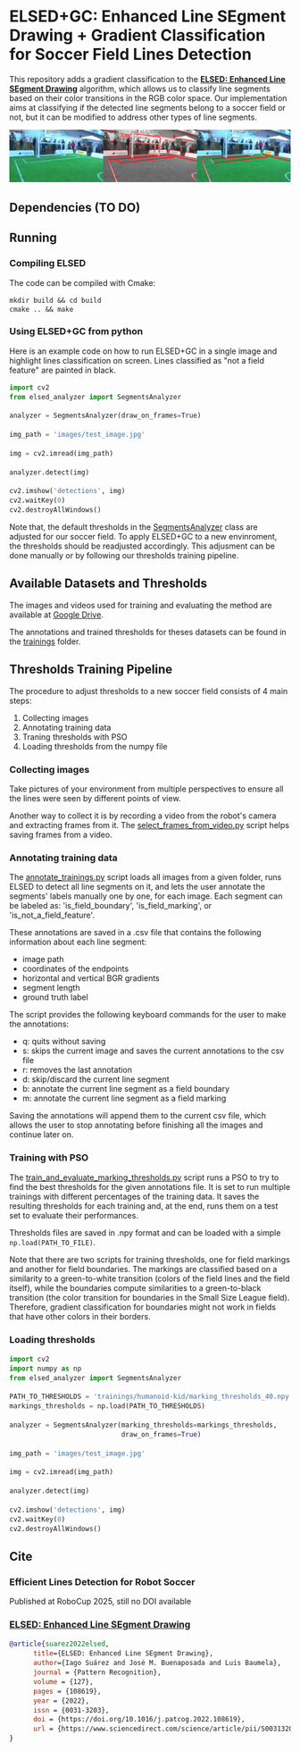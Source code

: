 # ELSED+GC: Enhanced Line SEgment Drawing + Gradient Classification for Soccer Field Lines Detection

This repository adds a gradient classification to the [**ELSED: Enhanced Line SEgment Drawing**](https://doi.org/10.1016/j.patcog.2022.108619) algorithm, which allows us to classify line segments based on their color transitions in the RGB color space. Our implementation aims at classifying if the detected line segments belong to a soccer field or not, but it can be modified to address other types of line segments.

![Result example image](images/result.png)

## Dependencies (TO DO)

## Running

### Compiling ELSED

The code can be compiled with Cmake:

```shell script
mkdir build && cd build
cmake .. && make
```


### Using ELSED+GC from python

Here is an example code on how to run ELSED+GC in a single image and highlight lines classification on screen. Lines classified as "not a field feature" are painted in black.

```python
import cv2
from elsed_analyzer import SegmentsAnalyzer

analyzer = SegmentsAnalyzer(draw_on_frames=True)

img_path = 'images/test_image.jpg'

img = cv2.imread(img_path)

analyzer.detect(img)

cv2.imshow('detections', img)
cv2.waitKey(0)
cv2.destroyAllWindows()
```

Note that, the default thresholds in the [SegmentsAnalyzer](https://github.com/jgocm/ELSED-SSL/blob/7ad8fd7f30dbffbc468e7423627862db6ea3e17d/elsed_analyzer.py#L9) class are adjusted for our soccer field. To apply ELSED+GC to a new envinroment, the thresholds should be readjusted accordingly. This adjusment can be done manually or by following our thresholds training pipeline.

## Available Datasets and Thresholds
The images and videos used for training and evaluating the method are available at [Google Drive](https://drive.google.com/drive/folders/1ntPPIz5eqTj6AFR60xy9qQ4e3coMJeiv?usp=sharing). 

The annotations and trained thresholds for theses datasets can be found in the [trainings](https://github.com/jgocm/ELSED-SSL/tree/b7d4ce0e03af625812a095833a1403e2bbf5e0e6/trainings) folder.

## Thresholds Training Pipeline
The procedure to adjust thresholds to a new soccer field consists of 4 main steps:
1. Collecting images
2. Annotating training data
3. Traning thresholds with PSO
4. Loading thresholds from the numpy file

### Collecting images
Take pictures of your environment from multiple perspectives to ensure all the lines were seen by different points of view.

Another way to collect it is by recording a video from the robot's camera and extracting frames from it. The [select_frames_from_video.py](https://github.com/jgocm/ELSED-SSL/blob/62eccad56d3c2046fa6a192f25bea43ca581923f/select_frames_from_video.py) script helps saving frames from a video.

### Annotating training data
The [annotate_trainings.py](https://github.com/jgocm/ELSED-SSL/blob/62eccad56d3c2046fa6a192f25bea43ca581923f/annotate_trainings.py) script loads all images from a given folder, runs ELSED to detect all line segments on it, and lets the user annotate the segments' labels manually one by one, for each image. Each segment can be labeled as: 'is_field_boundary', 'is_field_marking', or 'is_not_a_field_feature'.

These annotations are saved in a .csv file that contains the following information about each line segment:
- image path
- coordinates of the endpoints
- horizontal and vertical BGR gradients
- segment length
- ground truth label

The script provides the following keyboard commands for the user to make the annotations:
- q: quits without saving
- s: skips the current image and saves the current annotations to the csv file
- r: removes the last annotation
- d: skip/discard the current line segment
- b: annotate the current line segment as a field boundary
- m: annotate the current line segment as a field marking

Saving the annotations will append them to the current csv file, which allows the user to stop annotating before finishing all the images and continue later on.

### Training with PSO
The [train_and_evaluate_marking_thresholds.py](https://github.com/jgocm/ELSED-SSL/blob/62eccad56d3c2046fa6a192f25bea43ca581923f/train_and_evaluate_marking_thresholds.py) script runs a PSO to try to find the best thresholds for the given annotations file. It is set to run multiple trainings with different percentages of the training data. It saves the resulting thresholds for each training and, at the end, runs them on a test set to evaluate their performances.

Thresholds files are saved in .npy format and can be loaded with a simple ```np.load(PATH_TO_FILE)```.

Note that there are two scripts for training thresholds, one for field markings and another for field boundaries. The markings are classified based on a similarity to a green-to-white transition (colors of the field lines and the field itself), while the boundaries compute similarities to a green-to-black transition (the color transition for boundaries in the Small Size League field). Therefore, gradient classification for boundaries might not work in fields that have other colors in their borders.

### Loading thresholds
```python
import cv2
import numpy as np
from elsed_analyzer import SegmentsAnalyzer

PATH_TO_THRESHOLDS = 'trainings/humanoid-kid/marking_thresholds_40.npy'
markings_thresholds = np.load(PATH_TO_THRESHOLDS)

analyzer = SegmentsAnalyzer(marking_thresholds=markings_thresholds, 
                            draw_on_frames=True)

img_path = 'images/test_image.jpg'

img = cv2.imread(img_path)

analyzer.detect(img)

cv2.imshow('detections', img)
cv2.waitKey(0)
cv2.destroyAllWindows()

```

## Cite

### Efficient Lines Detection for Robot Soccer 
Published at RoboCup 2025, still no DOI available

### [**ELSED: Enhanced Line SEgment Drawing**](https://doi.org/10.1016/j.patcog.2022.108619)
```bibtex
@article{suarez2022elsed,
      title={ELSED: Enhanced Line SEgment Drawing}, 
      author={Iago Suárez and José M. Buenaposada and Luis Baumela},
      journal = {Pattern Recognition},
      volume = {127},
      pages = {108619},
      year = {2022},
      issn = {0031-3203},
      doi = {https://doi.org/10.1016/j.patcog.2022.108619},
      url = {https://www.sciencedirect.com/science/article/pii/S0031320322001005}
}
```

